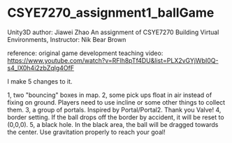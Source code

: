 # CSYE7270_assignment1_ballGame

Unity3D
author: Jiawei Zhao
An assignment of CSYE7270 Building Virtual Environments, Instructor: Nik Bear Brown

reference:
original game development teaching video: https://www.youtube.com/watch?v=RFlh8pTf4DU&list=PLX2vGYjWbI0Q-s4_lX0h4i2zbZqlg4OfF

I make 5 changes to it.

1, two "bouncing" boxes in map.
2, some pick ups float in air instead of fixing on ground. Players need to use incline or some other things to collect them.
3, a group of portals. Inspired by Portal/Portal2. Thank you Valve!
4, border setting. If the ball drops off the border by accident, it will be reset to (0,0,0).
5, a black hole. In the black area, the ball will be dragged towards the center. Use gravitation properly to reach your goal!

